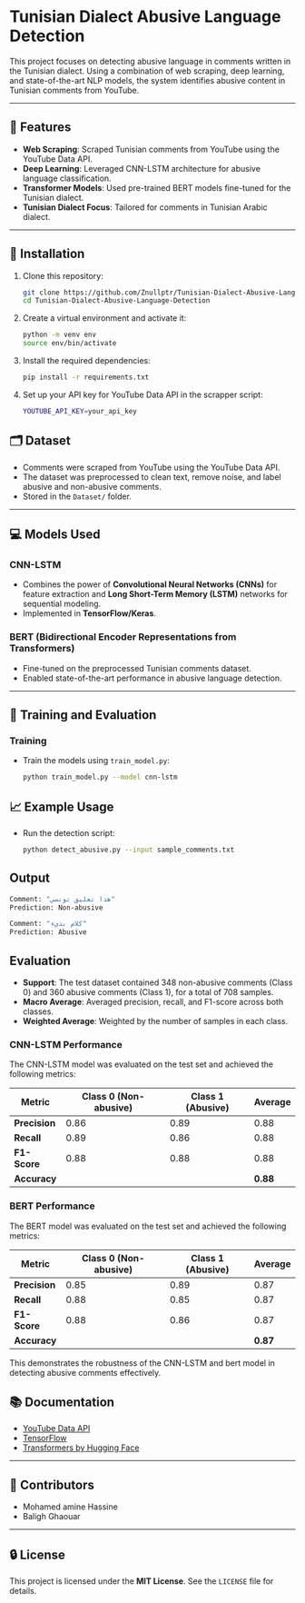 # Tunisian Dialect Abusive Language Detection

This project focuses on detecting abusive language in comments written in the Tunisian dialect. Using a combination of web scraping, deep learning, and state-of-the-art NLP models, the system identifies abusive content in Tunisian comments from YouTube.

---

## 🚀 Features

- **Web Scraping**: Scraped Tunisian comments from YouTube using the YouTube Data API.
- **Deep Learning**: Leveraged CNN-LSTM architecture for abusive language classification.
- **Transformer Models**: Used pre-trained BERT models fine-tuned for the Tunisian dialect.
- **Tunisian Dialect Focus**: Tailored for comments in Tunisian Arabic dialect.

---

## 🔧 Installation

1. Clone this repository:
   ```bash
   git clone https://github.com/Znullptr/Tunisian-Dialect-Abusive-Language-Detection.git
   cd Tunisian-Dialect-Abusive-Language-Detection
   ```
2. Create a virtual environment and activate it:
   ```bash
   python -m venv env
   source env/bin/activate
   ```
3. Install the required dependencies:
   ```bash
   pip install -r requirements.txt
   ```
4. Set up your API key for YouTube Data API in the scrapper script:
   ```bash
   YOUTUBE_API_KEY=your_api_key
   ```
## 🗂️ Dataset

- Comments were scraped from YouTube using the YouTube Data API.
- The dataset was preprocessed to clean text, remove noise, and label abusive and non-abusive comments.
- Stored in the `Dataset/` folder.

---

## 💻 Models Used

### CNN-LSTM
- Combines the power of **Convolutional Neural Networks (CNNs)** for feature extraction and **Long Short-Term Memory (LSTM)** networks for sequential modeling.
- Implemented in **TensorFlow/Keras**.

### BERT (Bidirectional Encoder Representations from Transformers)
- Fine-tuned on the preprocessed Tunisian comments dataset.
- Enabled state-of-the-art performance in abusive language detection.

---

## 🧪 Training and Evaluation

### Training
- Train the models using `train_model.py`:
  ```bash
  python train_model.py --model cnn-lstm

## 📈 Example Usage

- Run the detection script:
   ```bash
   python detect_abusive.py --input sample_comments.txt
   ```
## Output

   ```bash
   Comment: "هذا تعليق تونسي"
   Prediction: Non-abusive
   
   Comment: "كلام بذيء"
   Prediction: Abusive
   ```
## Evaluation

- **Support**: The test dataset contained 348 non-abusive comments (Class 0) and 360 abusive comments (Class 1), for a total of 708 samples.
- **Macro Average**: Averaged precision, recall, and F1-score across both classes.
- **Weighted Average**: Weighted by the number of samples in each class.
  
### CNN-LSTM Performance

The CNN-LSTM model was evaluated on the test set and achieved the following metrics:

| Metric        | Class 0 (Non-abusive) | Class 1 (Abusive) | Average     |
|---------------|-----------------------|-------------------|-------------|
| **Precision** | 0.86                 | 0.89              | 0.88        |
| **Recall**    | 0.89                 | 0.86              | 0.88        |
| **F1-Score**  | 0.88                 | 0.88              | 0.88        |
| **Accuracy**  |                      |                   | **0.88**    |

### BERT Performance

The BERT model was evaluated on the test set and achieved the following metrics:

| Metric        | Class 0 (Non-abusive) | Class 1 (Abusive) | Average     |
|---------------|-----------------------|-------------------|-------------|
| **Precision** | 0.85                 | 0.89              | 0.87        |
| **Recall**    | 0.88                 | 0.85              | 0.87        |
| **F1-Score**  | 0.88                 | 0.86              | 0.87        |
| **Accuracy**  |                      |                   | **0.87**    |


This demonstrates the robustness of the CNN-LSTM  and bert model in detecting abusive comments effectively.

## 📚 Documentation

- [YouTube Data API](https://developers.google.com/youtube/v3)  
- [TensorFlow](https://www.tensorflow.org/)  
- [Transformers by Hugging Face](https://huggingface.co/transformers/)  

---

## 🌟 Contributors

 - Mohamed amine Hassine
 - Baligh Ghaouar
 
---

## 🔒 License

This project is licensed under the **MIT License**. See the `LICENSE` file for details.


